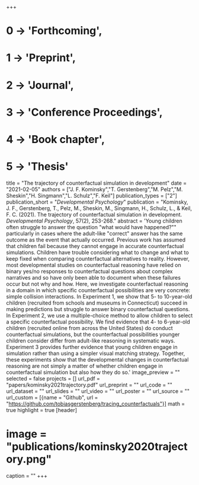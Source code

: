 +++
# 0 -> 'Forthcoming',
# 1 -> 'Preprint',
# 2 -> 'Journal',
# 3 -> 'Conference Proceedings',
# 4 -> 'Book chapter',
# 5 -> 'Thesis'

title = "The trajectory of counterfactual simulation in development"
date = "2021-02-05"
authors = ["J. F. Kominsky","T. Gerstenberg","M. Pelz","M. Sheskin","H. Singmann","L. Schulz","F. Keil"]
publication_types = ["2"]
publication_short = "_Developmental Psychology_"
publication = "Kominsky, J. F., Gerstenberg, T., Pelz, M., Sheskin, M., Singmann, H., Schulz, L., & Keil, F. C. (2021). The trajectory of counterfactual simulation in development. _Developmental Psychology_, 57(2), 253-268."
abstract = 'Young children often struggle to answer the question "what would have happened?"" particularly in cases where the adult-like "correct" answer has the same outcome as the event that actually occurred. Previous work has assumed that children fail because they cannot engage in accurate counterfactual simulations. Children have trouble considering what to change and what to keep fixed when comparing counterfactual alternatives to reality. However, most developmental studies on counterfactual reasoning have relied on binary yes/no responses to counterfactual questions about complex narratives and so have only been able to document when these failures occur but not why and how. Here, we investigate counterfactual reasoning in a domain in which specific counterfactual possibilities are very concrete: simple collision interactions. In Experiment 1, we show that 5- to 10-year-old children (recruited from schools and museums in Connecticut) succeed in making predictions but struggle to answer binary counterfactual questions. In Experiment 2, we use a multiple-choice method to allow children to select a specific counterfactual possibility. We find evidence that 4- to 6-year-old children (recruited online from across the United States) do conduct counterfactual simulations, but the counterfactual possibilities younger children consider differ from adult-like reasoning in systematic ways. Experiment 3 provides further evidence that young children engage in simulation rather than using a simpler visual matching strategy. Together, these experiments show that the developmental changes in counterfactual reasoning are not simply a matter of whether children engage in counterfactual simulation but also how they do so.'
image_preview = ""
selected = false
projects = []
url_pdf = "papers/kominsky2021trajectory.pdf"
url_preprint = ""
url_code = ""
url_dataset = ""
url_slides = ""
url_video = ""
url_poster = ""
url_source = ""
url_custom = [{name = "Github", url = "https://github.com/tobiasgerstenberg/tracing_counterfactuals"}]
math = true
highlight = true
[header]
# image = "publications/kominsky2020trajectory.png"
caption = ""
+++
